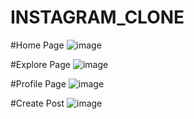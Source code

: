 # INSTAGRAM_CLONE

#Home Page
![image](https://github.com/yuvansrt03/INSTAGRAM_CLONE/assets/97452636/e3e90146-3c44-40dc-9e12-36d713d137b9)

#Explore Page
![image](https://github.com/yuvansrt03/INSTAGRAM_CLONE/assets/97452636/aa29b639-69be-41c2-9d66-05d176ebd8cd)

#Profile Page
![image](https://github.com/yuvansrt03/INSTAGRAM_CLONE/assets/97452636/d4b9d568-8a8f-48a9-9a6f-2c177954f934)

#Create Post
![image](https://github.com/yuvansrt03/INSTAGRAM_CLONE/assets/97452636/281edf91-97c6-41b4-9ff3-29ed1171e6c9)
